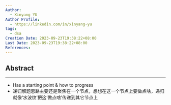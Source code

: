 ```yaml
---
Author:
  - Xinyang YU
Author Profile:
  - https://linkedin.com/in/xinyang-yu
tags:
  - dsa
Creation Date: 2023-09-23T19:38:22+08:00
Last Date: 2023-09-23T19:38:22+08:00
References:
---
```

## Abstract
---
- Has a starting point & how to progress
- 递归解题思路主要还是聚焦在一个节点，想想在这一个节点上要做点啥，递归就像‘水波纹’把这‘做点啥’传递到其它节点上